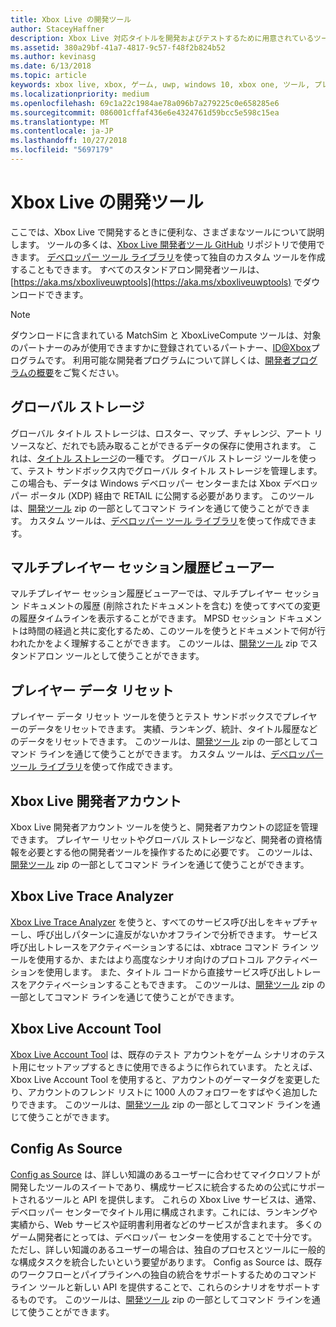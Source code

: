 ```yaml
---
title: Xbox Live の開発ツール
author: StaceyHaffner
description: Xbox Live 対応タイトルを開発およびテストするために用意されているツールについて説明します。
ms.assetid: 380a29bf-41a7-4817-9c57-f48f2b824b52
ms.author: kevinasg
ms.date: 6/13/2018
ms.topic: article
keywords: xbox live, xbox, ゲーム, uwp, windows 10, xbox one, ツール, プレイヤーのリセット, live trace analyzer, LTA, xbox live アカウント ツール,
ms.localizationpriority: medium
ms.openlocfilehash: 69c1a22c1984ae78a096b7a279225c0e658285e6
ms.sourcegitcommit: 086001cffaf436e6e4324761d59bcc5e598c15ea
ms.translationtype: MT
ms.contentlocale: ja-JP
ms.lasthandoff: 10/27/2018
ms.locfileid: "5697179"
---
```

# <a name="development-tools-for-xbox-live"></a>Xbox Live の開発ツール

ここでは、Xbox Live で開発するときに便利な、さまざまなツールについて説明します。 ツールの多くは、[Xbox Live 開発者ツール GitHub](https://github.com/Microsoft/xbox-live-developer-tools) リポジトリで使用できます。 [デベロッパー ツール ライブラリ](https://www.nuget.org/packages/Microsoft.Xbox.Services.DevTools)を使って独自のカスタム ツールを作成することもできます。 すべてのスタンドアロン開発者ツールは、[https://aka.ms/xboxliveuwptools](https://aka.ms/xboxliveuwptools) でダウンロードできます。

> [!NOTE]
> ダウンロードに含まれている MatchSim と XboxLiveCompute ツールは、対象のパートナーのみが使用できますかに登録されているパートナー、[ID@Xbox](http://www.xbox.com/Developers/id)プログラムです。 利用可能な開発者プログラムについて詳しくは、[開発者プログラムの概要](https://docs.microsoft.com/windows/uwp/xbox-live/developer-program-overview)をご覧ください。 

## <a name="global-storage"></a>グローバル ストレージ
グローバル タイトル ストレージは、ロスター、マップ、チャレンジ、アート リソースなど、だれでも読み取ることができるデータの保存に使用されます。 これは、[タイトル ストレージ](../storage-platform/xbox-live-title-storage/xbox-live-title-storage.md)の一種です。 グローバル ストレージ ツールを使って、テスト サンドボックス内でグローバル タイトル ストレージを管理します。 この場合も、データは Windows デベロッパー センターまたは Xbox デベロッパー ポータル (XDP) 経由で RETAIL に公開する必要があります。 このツールは、[開発ツール](https://aka.ms/xboxliveuwptools) zip の一部としてコマンド ラインを通じて使うことができます。 カスタム ツールは、[デベロッパー ツール ライブラリ](https://www.nuget.org/packages/Microsoft.Xbox.Services.DevTools)を使って作成できます。

## <a name="multiplayer-session-history-viewer"></a>マルチプレイヤー セッション履歴ビューアー
マルチプレイヤー セッション履歴ビューアーでは、マルチプレイヤー セッション ドキュメントの履歴 (削除されたドキュメントを含む) を使ってすべての変更の履歴タイムラインを表示することができます。 MPSD セッション ドキュメントは時間の経過と共に変化するため、このツールを使うとドキュメントで何が行われたかをよく理解することができます。 このツールは、[開発ツール](https://aka.ms/xboxliveuwptools) zip でスタンドアロン ツールとして使うことができます。

## <a name="player-data-reset"></a>プレイヤー データ リセット
プレイヤー データ リセット ツールを使うとテスト サンドボックスでプレイヤーのデータをリセットできます。 実績、ランキング、統計、タイトル履歴などのデータをリセットできます。 このツールは、[開発ツール](https://aka.ms/xboxliveuwptools) zip の一部としてコマンド ラインを通じて使うことができます。 カスタム ツールは、[デベロッパー ツール ライブラリ](https://www.nuget.org/packages/Microsoft.Xbox.Services.DevTools)を使って作成できます。

## <a name="xbox-live-developer-account"></a>Xbox Live 開発者アカウント
Xbox Live 開発者アカウント ツールを使うと、開発者アカウントの認証を管理できます。 プレイヤー リセットやグローバル ストレージなど、開発者の資格情報を必要とする他の開発者ツールを操作するために必要です。 このツールは、[開発ツール](https://aka.ms/xboxliveuwptools) zip の一部としてコマンド ラインを通じて使うことができます。

## <a name="xbox-live-trace-analyzer"></a>Xbox Live Trace Analyzer
[Xbox Live Trace Analyzer](analyze-service-calls.md) を使うと、すべてのサービス呼び出しをキャプチャーし、呼び出しパターンに違反がないかオフラインで分析できます。 サービス呼び出しトレースをアクティベーションするには、xbtrace コマンド ライン ツールを使用するか、またはより高度なシナリオ向けのプロトコル アクティベーションを使用します。 また、タイトル コードから直接サービス呼び出しトレースをアクティベーションすることもできます。 このツールは、[開発ツール](https://aka.ms/xboxliveuwptools) zip の一部としてコマンド ラインを通じて使うことができます。

## <a name="xbox-live-account-tool"></a>Xbox Live Account Tool  
[Xbox Live Account Tool](xbox-live-account-tool.md) は、既存のテスト アカウントをゲーム シナリオのテスト用にセットアップするときに使用できるように作られています。 たとえば、Xbox Live Account Tool を使用すると、アカウントのゲーマータグを変更したり、アカウントのフレンド リストに 1000 人のフォロワーをすばやく追加したりできます。 このツールは、[開発ツール](https://aka.ms/xboxliveuwptools) zip の一部としてコマンド ラインを通じて使うことができます。

## <a name="config-as-source"></a>Config As Source
[Config as Source](https://github.com/Microsoft/xbox-live-developer-tools/blob/master/CONFIGASSOURCE.md) は、詳しい知識のあるユーザーに合わせてマイクロソフトが開発したツールのスイートであり、構成サービスに統合するための公式にサポートされるツールと API を提供します。 これらの Xbox Live サービスは、通常、デベロッパー センターでタイトル用に構成されます。これには、ランキングや実績から、Web サービスや証明書利用者などのサービスが含まれます。 多くのゲーム開発者にとっては、デベロッパー センターを使用することで十分です。 ただし、詳しい知識のあるユーザーの場合は、独自のプロセスとツールに一般的な構成タスクを統合したいという要望があります。  Config as Source は、既存のワークフローとパイプラインへの独自の統合をサポートするためのコマンド ライン ツールと新しい API を提供することで、これらのシナリオをサポートするものです。 このツールは、[開発ツール](https://aka.ms/xboxliveuwptools) zip の一部としてコマンド ラインを通じて使うことができます。
